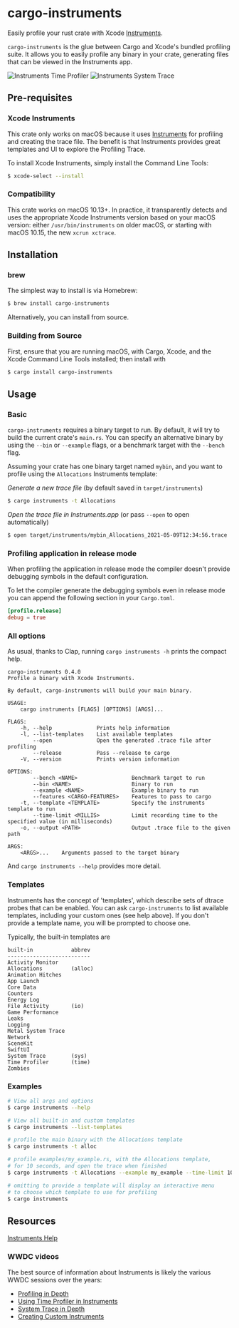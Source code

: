 # cargo-instruments

Easily profile your rust crate with Xcode [Instruments].

`cargo-instruments` is the glue between Cargo and Xcode's bundled profiling
suite. It allows you to easily profile any binary in your crate, generating
files that can be viewed in the Instruments app.

![Instruments Time Profiler](https://raw.githubusercontent.com/cmyr/cargo-instruments/screenshots/instruments_time1.png)
![Instruments System Trace](https://raw.githubusercontent.com/cmyr/cargo-instruments/screenshots/instruments_sys1.png)

## Pre-requisites

### Xcode Instruments

This crate only works on macOS because it uses [Instruments] for profiling
and creating the trace file.  The benefit is that Instruments provides great
templates and UI to explore the Profiling Trace.

To install Xcode Instruments, simply install the Command Line Tools:

```sh
$ xcode-select --install
```

### Compatibility

This crate works on macOS 10.13+. In practice, it transparently detects and
uses the appropriate Xcode Instruments version based on your macOS version:
either `/usr/bin/instruments` on older macOS, or starting with macOS 10.15, the
new `xcrun xctrace`.

## Installation

### brew

The simplest way to install is via Homebrew:

```sh
$ brew install cargo-instruments
```

Alternatively, you can install from source.

### Building from Source

First, ensure that you are running macOS, with Cargo, Xcode, and the Xcode
Command Line Tools installed; then install with

```sh
$ cargo install cargo-instruments
```

## Usage

### Basic

`cargo-instruments` requires a binary target to run. By default, it will try to
build the current crate's `main.rs`. You can specify an alternative binary by
using the `--bin` or `--example` flags, or a benchmark target with the `--bench`
flag.

Assuming your crate has one binary target named `mybin`, and you want to profile
using the `Allocations` Instruments template:

_Generate a new trace file_ (by default saved in `target/instruments`)

```sh
$ cargo instruments -t Allocations
```

_Open the trace file in Instruments.app_ (or pass `--open` to open automatically)

```sh
$ open target/instruments/mybin_Allocations_2021-05-09T12:34:56.trace
```

### Profiling application in release mode

When profiling the application in release mode the compiler doesn't provide
debugging symbols in the default configuration.

To let the compiler generate the debugging symbols even in release mode you
can append the following section in your `Cargo.toml`.

```toml
[profile.release]
debug = true
```

### All options

As usual, thanks to Clap, running `cargo instruments -h` prints the compact help.

    cargo-instruments 0.4.0
    Profile a binary with Xcode Instruments.

    By default, cargo-instruments will build your main binary.

    USAGE:
        cargo instruments [FLAGS] [OPTIONS] [ARGS]...

    FLAGS:
        -h, --help              Prints help information
        -l, --list-templates    List available templates
            --open              Open the generated .trace file after profiling
            --release           Pass --release to cargo
        -V, --version           Prints version information

    OPTIONS:
            --bench <NAME>                 Benchmark target to run
            --bin <NAME>                   Binary to run
            --example <NAME>               Example binary to run
            --features <CARGO-FEATURES>    Features to pass to cargo
        -t, --template <TEMPLATE>          Specify the instruments template to run
            --time-limit <MILLIS>          Limit recording time to the specified value (in milliseconds)
        -o, --output <PATH>                Output .trace file to the given path

    ARGS:
        <ARGS>...    Arguments passed to the target binary

And `cargo instruments --help` provides more detail.

### Templates

Instruments has the concept of 'templates', which describe sets of dtrace
probes that can be enabled. You can ask `cargo-instruments` to list available
templates, including your custom ones (see help above). If you don't provide a
template name, you will be prompted to choose one.

Typically, the built-in templates are

    built-in            abbrev
    --------------------------
    Activity Monitor
    Allocations         (alloc)
    Animation Hitches
    App Launch
    Core Data
    Counters
    Energy Log
    File Activity       (io)
    Game Performance
    Leaks
    Logging
    Metal System Trace
    Network
    SceneKit
    SwiftUI
    System Trace        (sys)
    Time Profiler       (time)
    Zombies


### Examples

```sh
# View all args and options
$ cargo instruments --help
```

```sh
# View all built-in and custom templates
$ cargo instruments --list-templates
```

```sh
# profile the main binary with the Allocations template
$ cargo instruments -t alloc
```

```sh
# profile examples/my_example.rs, with the Allocations template,
# for 10 seconds, and open the trace when finished
$ cargo instruments -t Allocations --example my_example --time-limit 10000 --open
```

```sh
# omitting to provide a template will display an interactive menu
# to choose which template to use for profiling
$ cargo instruments
```

## Resources

[Instruments Help][instruments]

### WWDC videos

The best source of information about Instruments is likely the various WWDC
sessions over the years:

- [Profiling in Depth](https://developer.apple.com/videos/play/wwdc2015/412/)
- [Using Time Profiler in Instruments](https://developer.apple.com/videos/play/wwdc2016/418/)
- [System Trace in Depth](https://developer.apple.com/videos/play/wwdc2016/411/)
- [Creating Custom Instruments](https://developer.apple.com/videos/play/wwdc2018/410/)

[instruments]: https://help.apple.com/instruments/mac/10.0/
[time profiler]: https://help.apple.com/instruments/mac/10.0/#/dev44b2b437
